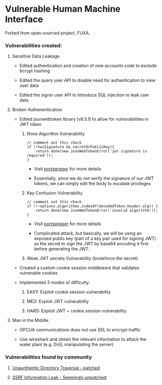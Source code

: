 # Vulnerable Human Machine Interface

Forked from open-sourced project, FUXA.

### Vulnerabilities created:

1. Sensitive Data Leakage

      - Edited authentication and creation of new accounts code to exclude bcrypt hashing

      - Edited the query user API to disable need for authentication to view user data  

      - Edited the signin user API to introduce SQL injection to leak user data

2. Broken Authenentication

      - Edited jsonwebtoken library (v8.5.1) to allow for vulnerabilities in JWT token

	    1. None Algorithm Vulnerability
	    
			```
			// comment out this check
			if (!hasSignature && secretOrPublicKey){
			    return done(new JsonWebTokenError('jwt signature is required'));
			}
			```

			- Visit [portswigger](https://portswigger.net/web-security/jwt) for more details

			- Essentially, since we do not verify the signature of our JWT tokens, we can simply edit the body to escalate privileges

	    2. Key Confusion Vulnerability

			```
			// comment out this check
			if (!~options.algorithms.indexOf(decodedToken.header.alg)) {
			    return done(new JsonWebTokenError('invalid algorithm'));
			}
			```

			- Visit [portswigger](https://portswigger.net/web-security/jwt/algorithm-confusion) for more details

			- Complicated attack, but basically, we will be using an exposed public key (part of a key pair used for signing JWT) as the secret to sign the JWT by base64 encoding it first before generating the JWT.

	    3. Weak JWT secrets Vulnerability (bruteforce the secret)

	  - Created a custom cookie session middleware that validates vulnerable cookies

	  - Implemented 3 modes of difficulty:

	    1. EASY: Exploit cookie session vulnerability

	    2. MED: Exploit JWT vulnerability

	    3. HARD: Exploit JWT + cookie session vulnerability

3. Man in the Middle 

   - OPCUA communications does not use SSL to encrypt traffic

   - Use wireshark and obtain the relevant information to attack the water plant (e.g. DoS, manipulating the server)

### Vulnerabilities found by community

1. [Unaunthentic Directory Traversal - patched](https://huntr.dev/bounties/fc578b92-642c-4dfe-91cc-99f7a2b4c4ef/)

2. [SSRF Information Leak - Seemingly unpatched](https://www.youtube.com/watch?v=JE1Kcq3iJpc&ab_channel=h3v0x)
